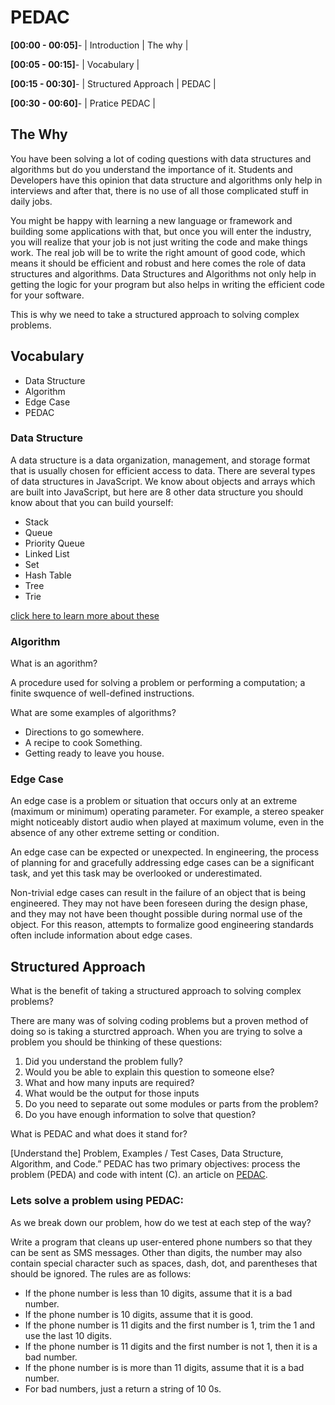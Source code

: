 # PEDAC

**[00:00 - 00:05]**- | Introduction | The why |

**[00:05 - 00:15]**- | Vocabulary | 

**[00:15 - 00:30]**- | Structured Approach | PEDAC |

**[00:30 - 00:60]**- | Pratice PEDAC | 

## The Why

You have been solving a lot of coding questions with data structures and algorithms but do you understand the importance of it. Students and Developers have this opinion that data structure and algorithms only help in interviews and after that, there is no use of all those complicated stuff in daily jobs. 

You might be happy with learning a new language or framework and building some applications with that, but once you will enter the industry, you will realize that your job is not just writing the code and make things work. The real job will be to write the right amount of good code, which means it should be efficient and robust and here comes the role of data structures and algorithms. Data Structures and Algorithms not only help in getting the logic for your program but also helps in writing the efficient code for your software. 

This is why we need to take a structured approach to solving complex problems.

## Vocabulary

* Data Structure
* Algorithm
* Edge Case
* PEDAC

### Data Structure

A data structure is a data organization, management, and storage format that is usually chosen for efficient access to data. There are several types of data structures in JavaScript. We know about objects and arrays which are built into JavaScript, but here are 8 other data structure you should know about that you can build yourself: 

* Stack
* Queue
* Priority Queue
* Linked List
* Set
* Hash Table
* Tree
* Trie

[click here to learn more about these](https://www.simplilearn.com/common-data-structures-in-javascript-article)

### Algorithm

What is an agorithm?

A procedure used for solving a problem or performing a computation; a finite swquence of well-defined instructions.

What are some examples of algorithms?
* Directions to go somewhere.
* A recipe to cook Something.
* Getting ready to leave you house. 

### Edge Case

An edge case is a problem or situation that occurs only at an extreme (maximum or minimum) operating parameter. For example, a stereo speaker might noticeably distort audio when played at maximum volume, even in the absence of any other extreme setting or condition.

An edge case can be expected or unexpected. In engineering, the process of planning for and gracefully addressing edge cases can be a significant task, and yet this task may be overlooked or underestimated.

Non-trivial edge cases can result in the failure of an object that is being engineered. They may not have been foreseen during the design phase, and they may not have been thought possible during normal use of the object. For this reason, attempts to formalize good engineering standards often include information about edge cases.

## Structured Approach
What is the benefit of taking a structured approach to solving complex problems?

There are many was of solving coding problems but a proven method of doing so is taking a sturctred approach.
When you are trying to solve a problem you should be thinking of these questions:

1. Did you understand the problem fully?
2. Would you be able to explain this question to someone else?
3. What and how many inputs are required?
4. What would be the output for those inputs
5. Do you need to separate out some modules or parts from the problem?
6. Do you have enough information to solve that question? 

What is PEDAC and what does it stand for?

[Understand the] Problem, Examples / Test Cases, Data Structure, Algorithm, and Code.” PEDAC has two primary objectives: process the problem (PEDA) and code with intent (C). an article on [PEDAC](https://medium.com/launch-school/solving-coding-problems-with-pedac-29141331f93f).

### Lets solve a problem using PEDAC:
As we break down our problem, how do we test at each step of the way? 

Write a program that cleans up user-entered phone numbers so that they can be sent as SMS messages. Other than digits, the number may also contain special character such as spaces, dash, dot, and parentheses that should be ignored.
The rules are as follows:
* If the phone number is less than 10 digits, assume that it is a bad number.
* If the phone number is 10 digits, assume that it is good.
* If the phone number is 11 digits and the first number is 1, trim the 1 and use the last 10 digits.
* If the phone number is 11 digits and the first number is not 1, then it is a bad number.
* If the phone number is is more than 11 digits, assume that it is a bad number.
* For bad numbers, just a return a string of 10 0s.